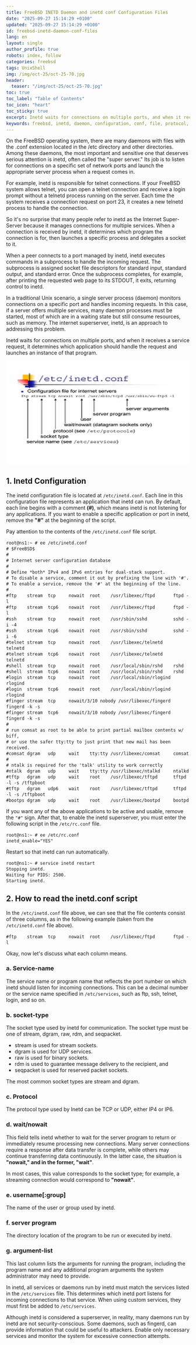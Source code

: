 ```yaml
---
title: FreeBSD INETD Daemon and inetd conf Configuration Files
date: "2025-09-27 15:14:29 +0100"
updated: "2025-09-27 15:14:29 +0100"
id: freebsd-inetd-daemon-conf-files
lang: en
layout: single
author_profile: true
robots: index, follow
categories: freebsd
tags: UnixShell
img: /img/oct-25/oct-25-70.jpg
header: 
  teaser: "/img/oct-25/oct-25-70.jpg"
toc: true
toc_label: "Table of Contents"
toc_icon: "heart"
toc_sticky: true
excerpt: Inetd waits for connections on multiple ports, and when it receives a service request, it determines which application should handle the request and launches an instance of that program.
keywords: freebsd, inetd, daemon, configuration, conf, file, protocol, rc.d
---
```


On the FreeBSD operating system, there are many daemons with files with the .conf extension located in the /etc directory and other directories. Among these daemons, the most important and sensitive one that deserves serious attention is inetd, often called the "super server." Its job is to listen for connections on a specific set of network ports and launch the appropriate server process when a request comes in.

For example, inetd is responsible for telnet connections. If your FreeBSD system allows telnet, you can open a telnet connection and receive a login prompt without a telnetd process running on the server. Each time the system receives a connection request on port 23, it creates a new telnetd process to handle the connection.

So it's no surprise that many people refer to inetd as the Internet Super-Server because it manages connections for multiple services. When a connection is received by inetd, it determines which program the connection is for, then launches a specific process and delegates a socket to it.

When a peer connects to a port managed by inetd, inetd executes commands in a subprocess to handle the incoming request. The subprocess is assigned socket file descriptors for standard input, standard output, and standard error. Once the subprocess completes, for example, after printing the requested web page to its STDOUT, it exits, returning control to inetd.

In a traditional Unix scenario, a single server process (daemon) monitors connections on a specific port and handles incoming requests. In this case, if a server offers multiple services, many daemon processes must be started, most of which are in a waiting state but still consume resources, such as memory. The internet superserver, inetd, is an approach to addressing this problem.

Inetd waits for connections on multiple ports, and when it receives a service request, it determines which application should handle the request and launches an instance of that program.


![inetd conf freebsd](/img/oct-25/oct-25-70.jpg)


## 1. Inetd Configuration

The inetd configuration file is located at `/etc/inetd.conf`. Each line in this configuration file represents an application that inetd can run. By default, each line begins with a comment **(#)**, which means inetd is not listening for any applications. If you want to enable a specific application or port in inetd, remove the **"#"** at the beginning of the script.

Pay attention to the contents of the `/etc/inetd.conf` file script.


```
root@ns1:~ # ee /etc/inetd.conf
# $FreeBSD$
#
# Internet server configuration database
#
# Define *both* IPv4 and IPv6 entries for dual-stack support.
# To disable a service, comment it out by prefixing the line with '#'.
# To enable a service, remove the '#' at the beginning of the line.
#
#ftp    stream  tcp     nowait  root    /usr/libexec/ftpd       ftpd -l
#ftp    stream  tcp6    nowait  root    /usr/libexec/ftpd       ftpd -l
#ssh    stream  tcp     nowait  root    /usr/sbin/sshd          sshd -i -4
#ssh    stream  tcp6    nowait  root    /usr/sbin/sshd          sshd -i -6
#telnet stream  tcp     nowait  root    /usr/libexec/telnetd    telnetd
#telnet stream  tcp6    nowait  root    /usr/libexec/telnetd    telnetd
#shell  stream  tcp     nowait  root    /usr/local/sbin/rshd    rshd
#shell  stream  tcp6    nowait  root    /usr/local/sbin/rshd    rshd
#login  stream  tcp     nowait  root    /usr/local/sbin/rlogind rlogind
#login  stream  tcp6    nowait  root    /usr/local/sbin/rlogind rlogind
#finger stream  tcp     nowait/3/10 nobody /usr/libexec/fingerd fingerd -k -s
#finger stream  tcp6    nowait/3/10 nobody /usr/libexec/fingerd fingerd -k -s
#
# run comsat as root to be able to print partial mailbox contents w/ biff,
# or use the safer tty:tty to just print that new mail has been received.
#comsat dgram   udp     wait    tty:tty /usr/libexec/comsat     comsat
#
# ntalk is required for the 'talk' utility to work correctly
#ntalk  dgram   udp     wait    tty:tty /usr/libexec/ntalkd     ntalkd
#tftp   dgram   udp     wait    root    /usr/libexec/tftpd      tftpd -l -s /tftpboot
#tftp   dgram   udp6    wait    root    /usr/libexec/tftpd      tftpd -l -s /tftpboot
#bootps dgram   udp     wait    root    /usr/libexec/bootpd     bootpd
```

If you want any of the above applications to be active and usable, remove the `"#"` sign. After that, to enable the inetd superserver, you must enter the following script in the `/etc/rc.conf` file.


```
root@ns1:~ # ee /etc/rc.conf
inetd_enable="YES"
```

Restart so that inetd can run automatically.

```
root@ns1:~ # service inetd restart
Stopping inetd.
Waiting for PIDS: 2500.
Starting inetd.
```

## 2. How to read the inetd.conf script

In the `/etc/inetd.conf` file above, we can see that the file contents consist of three columns, as in the following example (taken from the `/etc/inetd.conf` file above).

```
#ftp    stream  tcp     nowait  root    /usr/libexec/ftpd       ftpd -l
```
Okay, now let's discuss what each column means.

### a. Service-name

The service name or program name that reflects the port number on which inetd should listen for incoming connections. This can be a decimal number or the service name specified in `/etc/services`, such as ftp, ssh, telnet, login, and so on.

### b. socket-type

The socket type used by inetd for communication. The socket type must be one of stream, dgram, raw, rdm, and seqpacket.

- stream is used for stream sockets.
- dgram is used for UDP services.
- raw is used for binary sockets.
- rdm is used to guarantee message delivery to the recipient, and
- seqpacket is used for reserved packet sockets.

The most common socket types are stream and dgram.

### c. Protocol

The protocol type used by Inetd can be TCP or UDP, either IP4 or IP6.

### d. wait/nowait

This field tells inetd whether to wait for the server program to return or immediately resume processing new connections. Many server connections require a response after data transfer is complete, while others may continue transferring data continuously. In the latter case, the situation is **"nowait," and in the former, "wait"**.

In most cases, this value corresponds to the socket type; for example, a streaming connection would correspond to **"nowait"**.


### e. username[:group]

The name of the user or group used by inetd.

### f. server program

The directory location of the program to be run or executed by inetd.

### g. argument-list

This last column lists the arguments for running the program, including the program name and any additional program arguments the system administrator may need to provide.

In inetd, all services or daemons run by inetd must match the services listed in the `/etc/services` file. This determines which inetd port listens for incoming connections to that service. When using custom services, they must first be added to `/etc/services`.

Although inetd is considered a superserver, in reality, many daemons run by inetd are not security-conscious. Some daemons, such as fingerd, can provide information that could be useful to attackers. Enable only necessary services and monitor the system for excessive connection attempts.